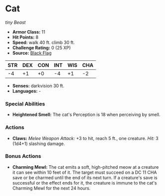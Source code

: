 # Cat

*tiny* *Beast*

- **Armor Class:** 11
- **Hit Points:** 8 
- **Speed:** walk 40 ft. climb 30 ft.
- **Challenge Rating:** 0 (25 XP)
- **Source:** [Black Flag](https://koboldpress.com/kpstore/product/tovrpg-pg-mv/)

| STR | DEX | CON | INT | WIS | CHA |
| --- | --- | --- | --- | --- | --- |
| -4 | +1 | +0 | -4 | +1 | -2 |

- **Senses:** darkvision 30 ft.
- **Languages:** -

### Special Abilities

- **Heightened Smell:** The cat's Perception is 18 when perceiving by smell.

### Actions

- **Claws:** _Melee Weapon Attack:_ +3 to hit, reach 5 ft., one creature. _Hit:_ 3 (1d4+1) slashing damage.

### Bonus Actions

- **Charming Mewl:** The cat emits a soft, high-pitched meow at a creature it can see within 10 feet of it. The target must succeed on a DC 11 CHA save or be charmed until the end of its next turn. If a creature's save is successful or the effect ends for it, the creature is immune to the cat's Charming Mewl for the next 24 hours.
